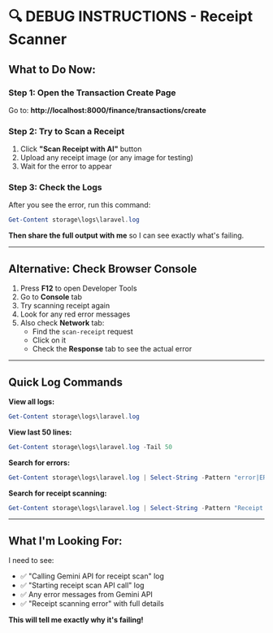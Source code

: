 # 🔍 DEBUG INSTRUCTIONS - Receipt Scanner

## What to Do Now:

### Step 1: Open the Transaction Create Page
Go to: **http://localhost:8000/finance/transactions/create**

### Step 2: Try to Scan a Receipt
1. Click **"Scan Receipt with AI"** button
2. Upload any receipt image (or any image for testing)
3. Wait for the error to appear

### Step 3: Check the Logs
After you see the error, run this command:

```powershell
Get-Content storage\logs\laravel.log
```

**Then share the full output with me** so I can see exactly what's failing.

---

## Alternative: Check Browser Console

1. Press **F12** to open Developer Tools
2. Go to **Console** tab
3. Try scanning receipt again
4. Look for any red error messages
5. Also check **Network** tab:
   - Find the `scan-receipt` request
   - Click on it
   - Check the **Response** tab to see the actual error

---

## Quick Log Commands

**View all logs:**
```powershell
Get-Content storage\logs\laravel.log
```

**View last 50 lines:**
```powershell
Get-Content storage\logs\laravel.log -Tail 50
```

**Search for errors:**
```powershell
Get-Content storage\logs\laravel.log | Select-String -Pattern "error|ERROR|Exception"
```

**Search for receipt scanning:**
```powershell
Get-Content storage\logs\laravel.log | Select-String -Pattern "Receipt|Gemini|scanning"
```

---

## What I'm Looking For:

I need to see:
- ✅ "Calling Gemini API for receipt scan" log
- ✅ "Starting receipt scan API call" log  
- ✅ Any error messages from Gemini API
- ✅ "Receipt scanning error" with full details

**This will tell me exactly why it's failing!**
